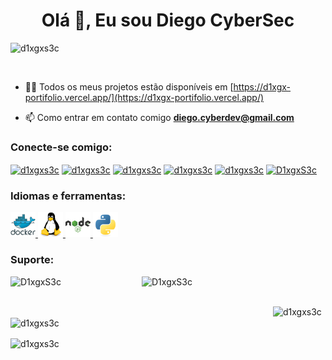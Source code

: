 <h1 align="center">Olá 👋, Eu sou Diego CyberSec</h1>
<p align="left"> <img src="https://komarev.com/ghpvc/?username=d1xgxs3c&label=Profile%20views&color=0e75b6&style=flat" alt="d1xgxs3c" /> </p>

<p align="left"> <a href="https://twitter.com/" target="blank"><img src="https://img.shields.io/twitter/follow/?logo=twitter&style=for-the-badge" alt="" /></a> </p>

- 👨‍💻 Todos os meus projetos estão disponíveis em [https://d1xgx-portifolio.vercel.app/](https://d1xgx-portifolio.vercel.app/)

- 📫 Como entrar em contato comigo **diego.cyberdev@gmail.com**

<h3 align="left">Conecte-se comigo:</h3>
<p align="left">
<a href="https://codepen.io/d1xgxs3c" target="blank"><img align="center" src="https://raw.githubusercontent.com/rahuldkjain/github-profile-readme-generator/master/src/images/icons/Social/codepen.svg" alt="d1xgxs3c" height="30" width="40" /></a>
<a href="https://linkedin.com/in/d1xgxs3c" target="blank"><img align="center" src="https://raw.githubusercontent.com/rahuldkjain/github-profile-readme-generator/master/src/images/icons/Social/linked-in-alt.svg" alt="d1xgxs3c" height="30" width="40" /></a>
<a href="https://instagram.com/d1xgxs3c" target="blank"><img align="center" src="https://raw.githubusercontent.com/rahuldkjain/github-profile-readme-generator/master/src/images/icons/Social/instagram.svg" alt="d1xgxs3c" height="30" width="40" /></a>
<a href="https://www.youtube.com/c/d1xgxs3c" target="blank"><img align="center" src="https://raw.githubusercontent.com/rahuldkjain/github-profile-readme-generator/master/src/images/icons/Social/youtube.svg" alt="d1xgxs3c" height="30" width="40" /></a>
<a href="https://www.hackerrank.com/d1xgxs3c" target="blank"><img align="center" src="https://raw.githubusercontent.com/rahuldkjain/github-profile-readme-generator/master/src/images/icons/Social/hackerrank.svg" alt="d1xgxs3c" height="30" width="40" /></a>
<a href="https://discord.gg/D1xgxS3c" target="blank"><img align="center" src="https://raw.githubusercontent.com/rahuldkjain/github-profile-readme-generator/master/src/images/icons/Social/discord.svg" alt="D1xgxS3c" height="30" width="40" /></a>
</p>

<h3 align="left">Idiomas e ferramentas:</h3>
<p align="left"> <a href="https://www.docker.com/" target="_blank" rel="noreferrer"> <img src="https://raw.githubusercontent.com/devicons/devicon/master/icons/docker/docker-original-wordmark.svg" alt="docker" width="40" height="40"/> </a> <a href="https://www.linux.org/" target="_blank" rel="noreferrer"> <img src="https://raw.githubusercontent.com/devicons/devicon/master/icons/linux/linux-original.svg" alt="linux" width="40" height="40"/> </a> <a href="https://nodejs.org" target="_blank" rel="noreferrer"> <img src="https://raw.githubusercontent.com/devicons/devicon/master/icons/nodejs/nodejs-original-wordmark.svg" alt="nodejs" width="40" height="40"/> </a> <a href="https://www.python.org" target="_blank" rel="noreferrer"> <img src="https://raw.githubusercontent.com/devicons/devicon/master/icons/python/python-original.svg" alt="python" width="40" height="40"/> </a> </p>

<h3 align="left">Suporte:</h3>
<p> <a href="https://www.buymeacoffee.com/D1xgxS3c"> <img align="left" src="https://cdn.buymeacoffee.com/buttons/v2/default-yellow.png" height="50" width ="210" alt="D1xgxS3c" /></a> <a href="https://ko-fi.com/D1xgxS3c"> <img align="left" src="https://cdn.ko-fi.com/cdn/kofi3.png?v=3" height="50" width="210" alt="D1xgxS3c" /></a> </p><br><br>

<p><img align="left" src="https://github-readme-stats.vercel.app/api/top-langs?username=d1xgxs3c&show_icons=true&locale=en&layout=compact" alt="d1xgxs3c" /></p>

<p> <img align="center" src="https://github-readme-stats.vercel.app/api?username=d1xgxs3c&show_icons=true&locale=en" alt="d1xgxs3c" /></p>

<p><img align="center" src="https://github-readme-streak-stats.herokuapp.com/?user=d1xgxs3c&" alt="d1xgxs3c" /></p>
